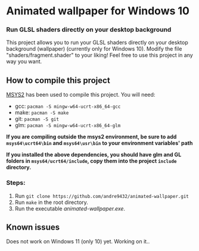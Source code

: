 # Animated wallpaper for Windows 10

### Run GLSL shaders directly on your desktop background

This project allows you to run your GLSL shaders directly on your desktop background (wallpaper) (currently only for Windows 10). Modify the file "shaders/fragment.shader" to your liking!
Feel free to use this project in any way you want.


## How to compile this project

[MSYS2](https://www.msys2.org/) has been used to compile this project. You will need:
- gcc: `pacman -S mingw-w64-ucrt-x86_64-gcc`
- make: `pacman -S make`
- git: `pacman -S git`
- glm: `pacman -S mingw-w64-ucrt-x86_64-glm`

**If you are compiling outside the msys2 environment, be sure to add `msys64\ucrt64\bin` and `msys64\usr\bin` to your environment variables' path**

**If you installed the above dependencies, you should have glm and GL folders in `msys64/ucrt64/include`, copy them into the project `include` directory.**

### Steps:

1. Run `git clone https://github.com/andre9432/animated-wallpaper.git`
2. Run `make` in the root directory.
3. Run the executable *animated-wallpaper.exe*.

## Known issues
Does not work on Windows 11 (only 10) yet. Working on it..
